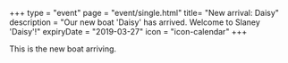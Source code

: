 +++
type = "event"
page = "event/single.html"
title= "New arrival: Daisy"
description = "Our new boat 'Daisy' has arrived. Welcome to Slaney 'Daisy'!"
expiryDate = "2019-03-27"
icon = "icon-calendar"
+++

This is the new boat arriving.

